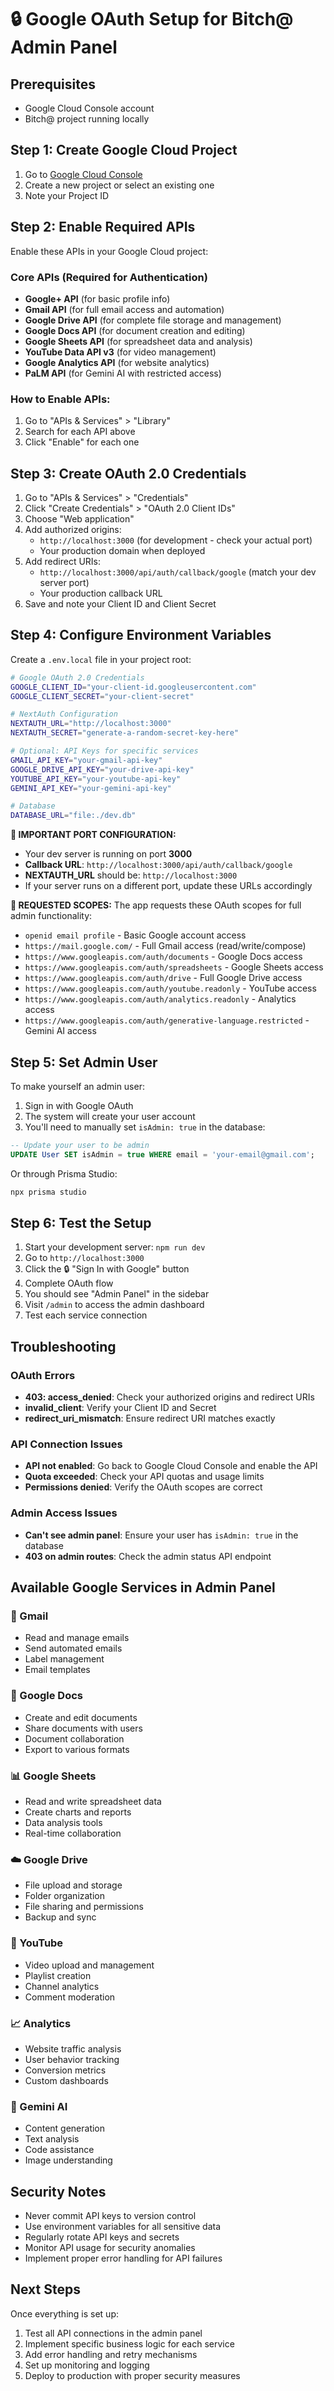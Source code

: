 # 🔒 Google OAuth Setup for Bitch@ Admin Panel

## Prerequisites
- Google Cloud Console account
- Bitch@ project running locally

## Step 1: Create Google Cloud Project
1. Go to [Google Cloud Console](https://console.cloud.google.com/)
2. Create a new project or select an existing one
3. Note your Project ID

## Step 2: Enable Required APIs
Enable these APIs in your Google Cloud project:

### Core APIs (Required for Authentication)
- **Google+ API** (for basic profile info)
- **Gmail API** (for full email access and automation)
- **Google Drive API** (for complete file storage and management)
- **Google Docs API** (for document creation and editing)
- **Google Sheets API** (for spreadsheet data and analysis)
- **YouTube Data API v3** (for video management)
- **Google Analytics API** (for website analytics)
- **PaLM API** (for Gemini AI with restricted access)

### How to Enable APIs:
1. Go to "APIs & Services" > "Library"
2. Search for each API above
3. Click "Enable" for each one

## Step 3: Create OAuth 2.0 Credentials
1. Go to "APIs & Services" > "Credentials"
2. Click "Create Credentials" > "OAuth 2.0 Client IDs"
3. Choose "Web application"
4. Add authorized origins:
   - `http://localhost:3000` (for development - check your actual port)
   - Your production domain when deployed
5. Add redirect URIs:
   - `http://localhost:3000/api/auth/callback/google` (match your dev server port)
   - Your production callback URL
6. Save and note your Client ID and Client Secret

## Step 4: Configure Environment Variables
Create a `.env.local` file in your project root:

```bash
# Google OAuth 2.0 Credentials
GOOGLE_CLIENT_ID="your-client-id.googleusercontent.com"
GOOGLE_CLIENT_SECRET="your-client-secret"

# NextAuth Configuration
NEXTAUTH_URL="http://localhost:3000"
NEXTAUTH_SECRET="generate-a-random-secret-key-here"

# Optional: API Keys for specific services
GMAIL_API_KEY="your-gmail-api-key"
GOOGLE_DRIVE_API_KEY="your-drive-api-key"
YOUTUBE_API_KEY="your-youtube-api-key"
GEMINI_API_KEY="your-gemini-api-key"

# Database
DATABASE_URL="file:./dev.db"
```

**🚨 IMPORTANT PORT CONFIGURATION:**
- Your dev server is running on port **3000**
- **Callback URL**: `http://localhost:3000/api/auth/callback/google`
- **NEXTAUTH_URL** should be: `http://localhost:3000`
- If your server runs on a different port, update these URLs accordingly

**🔐 REQUESTED SCOPES:**
The app requests these OAuth scopes for full admin functionality:
- `openid email profile` - Basic Google account access
- `https://mail.google.com/` - Full Gmail access (read/write/compose)
- `https://www.googleapis.com/auth/documents` - Google Docs access
- `https://www.googleapis.com/auth/spreadsheets` - Google Sheets access
- `https://www.googleapis.com/auth/drive` - Full Google Drive access
- `https://www.googleapis.com/auth/youtube.readonly` - YouTube access
- `https://www.googleapis.com/auth/analytics.readonly` - Analytics access
- `https://www.googleapis.com/auth/generative-language.restricted` - Gemini AI access

## Step 5: Set Admin User
To make yourself an admin user:

1. Sign in with Google OAuth
2. The system will create your user account
3. You'll need to manually set `isAdmin: true` in the database:

```sql
-- Update your user to be admin
UPDATE User SET isAdmin = true WHERE email = 'your-email@gmail.com';
```

Or through Prisma Studio:
```bash
npx prisma studio
```

## Step 6: Test the Setup
1. Start your development server: `npm run dev`
2. Go to `http://localhost:3000`
3. Click the 🔒 "Sign In with Google" button
4. Complete OAuth flow
5. You should see "Admin Panel" in the sidebar
6. Visit `/admin` to access the admin dashboard
7. Test each service connection

## Troubleshooting

### OAuth Errors
- **403: access_denied**: Check your authorized origins and redirect URIs
- **invalid_client**: Verify your Client ID and Secret
- **redirect_uri_mismatch**: Ensure redirect URI matches exactly

### API Connection Issues
- **API not enabled**: Go back to Google Cloud Console and enable the API
- **Quota exceeded**: Check your API quotas and usage limits
- **Permissions denied**: Verify the OAuth scopes are correct

### Admin Access Issues
- **Can't see admin panel**: Ensure your user has `isAdmin: true` in the database
- **403 on admin routes**: Check the admin status API endpoint

## Available Google Services in Admin Panel

### 📧 Gmail
- Read and manage emails
- Send automated emails
- Label management
- Email templates

### 📄 Google Docs
- Create and edit documents
- Share documents with users
- Document collaboration
- Export to various formats

### 📊 Google Sheets
- Read and write spreadsheet data
- Create charts and reports
- Data analysis tools
- Real-time collaboration

### ☁️ Google Drive
- File upload and storage
- Folder organization
- File sharing and permissions
- Backup and sync

### 🎥 YouTube
- Video upload and management
- Playlist creation
- Channel analytics
- Comment moderation

### 📈 Analytics
- Website traffic analysis
- User behavior tracking
- Conversion metrics
- Custom dashboards

### 🤖 Gemini AI
- Content generation
- Text analysis
- Code assistance
- Image understanding

## Security Notes
- Never commit API keys to version control
- Use environment variables for all sensitive data
- Regularly rotate API keys and secrets
- Monitor API usage for security anomalies
- Implement proper error handling for API failures

## Next Steps
Once everything is set up:
1. Test all API connections in the admin panel
2. Implement specific business logic for each service
3. Add error handling and retry mechanisms
4. Set up monitoring and logging
5. Deploy to production with proper security measures
